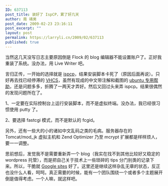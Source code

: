 ```yaml
---
ID: 637113
post_title: 装好了 IspCP，累了好几天
author: 南 靖男
post_date: 2009-02-23 23:16:11
post_excerpt: ""
layout: post
permalink: https://larryli.cn/2009/02/637113
published: true
---
```

<p>当然这几天没写日志主要原因倒是 Flock 的 blog 编辑器不能设置账户了。正好我重装了系统。没办法，用 Live Writer 吧。</p>  <p>言归正传，一开始的选择就是 <a href="http://www.isp-control.net/">ispcp</a>，结果安装脚本卡死了（原因后面再说）。只好再去找已经停滞的 <a href="http://vhcs.net/">VHCS</a>，虽然有现成的中文带注解和截图的 <a href="http://wiki.ubuntu.org.cn/index.php?title=UbuntuHelp:VHCS/zh&amp;variant=zh-cn">ubuntu 专用帮助</a>，还是问题多多，折腾了一两天才弄好。然后又回过头来弄 ispcp。结果很偶然的发现问题所在了。</p>  <p>1、一定要在实际控制台上运行安装脚本，而不是虚拟终端。没办法，我已经很习惯使用 putty 了。</p>  <p>2、要选择 fastcgi 模式，而不是默认的 fcgid。</p>  <p>另外，还有一些大的小的诸如中文乱码之类的毛病。服务器存在的 Tomcat/mod_jk 虚拟主机和 Zend Optimizer 乃至 mcrypt 扩展都是样样烦人，要一一调整。</p>  <p>思前想后，发觉我不是需要重新弄一个 blog（我实在找不到其他比较好又稳定的 wordpress 托管），而是把自己关于技术上一些琐碎的 tips 分门别类的记录下来。所以，干脆就 <a href="http://sites.google.com/site/larryli">Google sites</a> 好了。这里还是继续这样杂乱无章的状态，反正也没什么人看，呵呵。真正需要的时候，能有一个团队围绕一个或者多个主题展开倒是值得考虑。一个人嘛，就这样吧。</p>